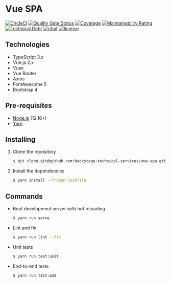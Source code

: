 # Vue SPA

[![CircleCI](https://circleci.com/gh/backstage-technical-services/vue-spa.svg?style=shield)](https://circleci.com/gh/backstage-technical-services/vue-spa)
[![Quality Gate Status](https://sonarcloud.io/api/project_badges/measure?project=backstage-technical-services_vue-spa&metric=alert_status)](https://sonarcloud.io/dashboard?id=backstage-technical-services_vue-spa)
[![Coverage](https://sonarcloud.io/api/project_badges/measure?project=backstage-technical-services_vue-spa&metric=coverage)](https://sonarcloud.io/dashboard?id=backstage-technical-services_vue-spa)
[![Maintainability Rating](https://sonarcloud.io/api/project_badges/measure?project=backstage-technical-services_vue-spa&metric=sqale_rating)](https://sonarcloud.io/dashboard?id=backstage-technical-services_vue-spa)
[![Technical Debt](https://sonarcloud.io/api/project_badges/measure?project=backstage-technical-services_vue-spa&metric=sqale_index)](https://sonarcloud.io/dashboard?id=backstage-technical-services_vue-spa)
[![chat](https://img.shields.io/badge/chat-on%20slack-brightgreen)](https://bts-website.slack.com)
[![license](https://img.shields.io/badge/license-Apache%20v2-blue)](./LICENSE.txt)

## Technologies
* TypeScript 3.x
* Vue.js 2.x
* Vuex
* Vue Router
* Axios
* FontAwesome 5
* Bootstrap 4

## Pre-requisites

* [Node.js][install-nodejs] (12.16+)
* [Yarn][install-yarn]

## Installing

1. Clone the repository
   ```sh
   $ git clone git@github.com:backstage-technical-services/vue-spa.git
   ```

2. Install the dependencies
   ```sh
   $ yarn install --frozen-lockfile
   ```

## Commands
* Boot development server with hot reloading
    ```sh
    $ yarn run serve
    ```
* Lint and fix
    ```sh
    $ yarn run lint --fix
    ```
* Unit tests
    ```sh
    $ yarn run test:unit
    ```
* End-to-end tests
    ```sh
    $ yarn run test:e2e
    ```

[install-nodejs]: https://nodejs.org/en/download
[install-yarn]: https://classic.yarnpkg.com/en/docs/install
